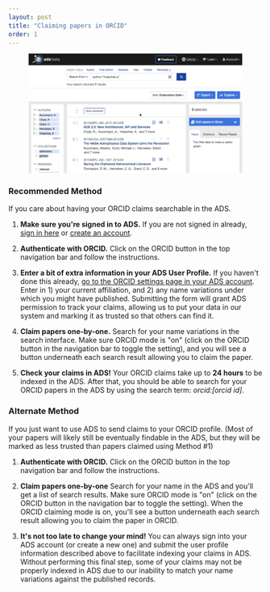 ```yaml
---
layout: post
title: "Claiming papers in ORCID"
order: 1
---
```


<figure>
   <img src="/img/orcid-add.gif"  class="img-responsive" alt="a short animated image showing the orcid claiming process">
</figure>


### Recommended Method
If you care about having your ORCID claims searchable in the ADS.

1. **Make sure you're signed in to ADS.** If you are not signed in already, [sign in here](https://ui.adsabs.harvard.edu/#user/account/login) or [create an account](https://ui.adsabs.harvard.edu/#user/account/register).

2. **Authenticate with ORCID.** Click on the ORCID button in the top navigation bar and follow the instructions.

3. **Enter a bit of extra information in your ADS User Profile.** If you haven't done this already, [go to the ORCID settings page in your ADS account](https://ui.adsabs.harvard.edu/#user/settings/orcid). Enter in 1) your current affiliation, and 2) any name variations under which you might have published. Submitting the form will grant ADS permission to track your claims, allowing us to put your data in our system and marking it as trusted so that others can find it.

4. **Claim papers one-by-one.** Search for your name variations in the search interface.
  Make sure ORCID mode is "on" (click on the ORCID button in the navigation bar to toggle the setting), and you will see a button underneath each search result allowing you to claim the paper.

5. **Check your claims in ADS!** Your ORCID claims take up to **24 hours** to be indexed in the ADS. After that, you should be able to search for your ORCID papers in the ADS by using the search term: *orcid:[orcid id]*.

### Alternate Method
If you just want to use ADS to send claims to your ORCID profile. (Most of your papers will likely still be eventually findable in the ADS, but they will be marked as less trusted than papers claimed using Method #1)

1. **Authenticate with ORCID.** Click on the ORCID button in the top navigation bar and follow the instructions.

2. **Claim papers one-by-one** Search for your name in the ADS and you'll get a list of search results. Make sure ORCID mode is "on" (click on the ORCID button in the navigation bar to toggle the setting). When the ORCID claiming mode is on, you'll see a button underneath each search result allowing you to claim the paper in ORCID.

3. **It's not too late to change your mind!** You can always sign into your ADS account (or create a new one) and submit the user profile information described above to facilitate indexing your claims in ADS. Without performing this final step, some of your claims may not be properly indexed in ADS due to our inability to match your name variations against the published records.
